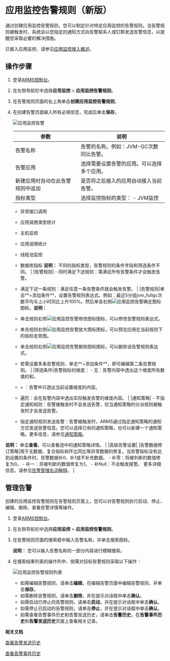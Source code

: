# 应用监控告警规则（新版）

通过创建应用监控告警规则，您可以制定针对特定应用监控的告警规则。当告警规则被触发时，系统会以您指定的通知方式向告警联系人或钉群发送告警信息，以提醒您采取必要的解决措施。

已接入应用监控，请参见[应用监控接入概述](/intl.zh-CN/应用监控/接入应用监控/应用监控接入概述.md)。

## 操作步骤

1.  登录[ARMS控制台](https://arms-ap-southeast-1.console.aliyun.com/#/home)。

2.  在左侧导航栏中选择**应用监控** \> **应用监控告警规则**。

3.  在告警规则页面的右上角单击**创建应用监控告警规则**。

4.  在创建告警页面输入所有必填信息，完成后单击**保存**。

    ![应用监控告警](https://static-aliyun-doc.oss-accelerate.aliyuncs.com/assets/img/zh-CN/3023080261/p266547.png)

    |参数|说明|
    |--|--|
    |告警名称|告警的名称。例如：JVM-GC次数同比告警。|
    |告警应用|选择需要设置告警的应用。可以选择多个应用。|
    |新建应用时自动在此告警规则中追加|是否将之后接入的应用自动接入当前告警。|
    |指标类型|选择监控指标的类型：    -   JVM监控
    -   异常接口调用
    -   应用调用类型统计
    -   主机监控
    -   应用调用统计
    -   线程池监控
    -   数据库指标
**说明：** 不同的指标类型，告警规则的条件字段和筛选条件不同。 |
    |告警规则|    -   同时满足下述规则：需满足所有告警条件才会触发告警。
    -   满足下述一条规则：满足任意一条告警条件就会触发告警。 |
    |告警规则|单击**+添加条件**，设置告警规则表达式。例如：最近5分组jvm\_fullgc次数平均与上小时同比上升100%。然后单击右侧![应用监控告警确定图标](https://static-aliyun-doc.oss-accelerate.aliyuncs.com/assets/img/zh-CN/3023080261/p271443.png)图标。**说明：**

    -   单击规则右侧![应用监控告警修改图标](https://static-aliyun-doc.oss-accelerate.aliyuncs.com/assets/img/zh-CN/3023080261/p271447.png)图标，可以修改告警规则表达式。
    -   单击规则右侧![应用监控告警放大图标](https://static-aliyun-doc.oss-accelerate.aliyuncs.com/assets/img/zh-CN/3023080261/p271448.png)图标，可以预览应用在当前规则下的指标走势图。
    -   单击规则右侧![应用监控告警删除图标](https://static-aliyun-doc.oss-accelerate.aliyuncs.com/assets/img/zh-CN/3023080261/p271450.png)图标，可以删除该告警规则表达式。
    -   若需设置多条告警规则，单击**+添加条件**，即可编辑第二条告警规则。 |
    |筛选条件|告警指标的维度：    -   无：告警内容中透出这个维度所有数值的和。
    -   = ：告警中只透出当前设置维度的内容。
    -   遍历：会在告警内容中透出实际触发告警的维度内容。 |
    |通知策略|    -   不指定通知规则：告警被触发时不会发送告警，仅当通知策略的分派规则被触发时才会发送告警。
    -   指定通知规则发送告警：告警被触发时，ARMS通过指定通知策略的通知方式发送告警信息。您可以选择已有的通知策略，也可以新建一个通知策略。更多信息，请参见[通知策略]()。

**说明：** 单击**查看**，可以查看选中的通知策略详情。 |
    |高级告警设置|
    |告警数据修订策略|用于无数据、复合指标和环比同比等异常数据的修复。当告警指标没有达到设置的条件时，告警数据补0、补1或不补充数据。    -   补零：将被判断的数值修复为0。
    -   补一：将被判断的数值修复为1。
    -   补Null：不会触发报警。
更多详细信息，请参见[告警管理名词解释]()。 |


## 管理告警

创建的应用监控告警规则在告警规则页面上，您可以对告警规则执行启动、停止、编辑、删除、查看告警详情等操作。

1.  登录[ARMS控制台](https://arms-ap-southeast-1.console.aliyun.com/#/home)。

2.  在左侧导航栏中选择**应用监控** \> **应用监控告警规则**。

3.  在告警规则页面的搜索框中输入告警名称，并单击搜索图标。

    **说明：** 您可以输入告警名称的一部分内容进行模糊搜索。

4.  在搜索结果列表的操作列中，按需对目标告警规则采取以下操作：

    ![应用监控告警规则列表](https://static-aliyun-doc.oss-accelerate.aliyuncs.com/assets/img/zh-CN/3023080261/p271624.png)

    -   如需编辑告警规则，请单击**编辑**，在编辑告警页面中编辑告警规则，并单击**保存**。
    -   如需删除告警规则，请单击**删除**，并在提示对话框中单击**确认**。
    -   如需启动已停止的告警规则，请单击**启动**，并在提示对话框中单击**确认**。
    -   如需停止已启动的告警规则，请单击**停止**，并在提示对话框中单击**确认**。
    -   如需查看告警事件历史和告警发送历史，请单击**告警历史**，在**告警事件历史**和**告警发送历史**页面上查看相关记录。

**相关文档**  


[查看告警发送历史]()

[查看告警事件历史]()

